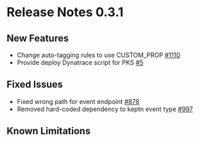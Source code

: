 # Release Notes 0.3.1

## New Features
- Change auto-tagging rules to use CUSTOM_PROP [#1110](https://github.com/keptn/keptn/issues/1110)
- Provide deploy Dynatrace script for PKS [#5](https://github.com/keptn/keptn/issues/5)

## Fixed Issues
- Fixed wrong path for event endpoint [#878](https://github.com/keptn/keptn/issues/878)
- Removed hard-coded dependency to keptn event type [#997](https://github.com/keptn/keptn/issues/997)

## Known Limitations
